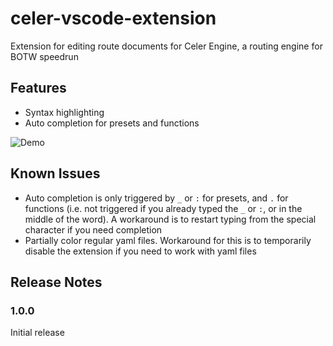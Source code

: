 # celer-vscode-extension

Extension for editing route documents for Celer Engine, a routing engine for BOTW speedrun

## Features

 - Syntax highlighting
 - Auto completion for presets and functions

![Demo](https://raw.githubusercontent.com/iTNTPiston/celer/main/packages/celer-vscode-extension/images/Demo.gif)

## Known Issues

 - Auto completion is only triggered by `_` or `:` for presets, and `.` for functions (i.e. not triggered if you already typed the `_` or `:`, or in the middle of the word). A workaround is to restart typing from the special character if you need completion
 - Partially color regular yaml files. Workaround for this is to temporarily disable the extension if you need to work with yaml files

## Release Notes

### 1.0.0

Initial release



